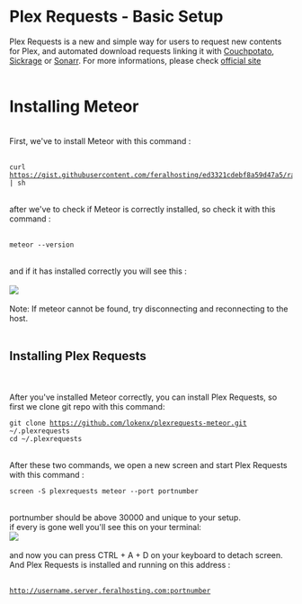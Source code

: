<h1>Plex Requests - Basic Setup</h1>

        
Plex Requests is a new and simple way for users to request new contents for Plex, and automated download requests linking it with <a href="https://www.feralhosting.com/faq/view?question=218">Couchpotato</a>, <a href="https://www.feralhosting.com/faq/view?question=281">Sickrage</a> or <a href="https://www.feralhosting.com/faq/view?question=303">Sonarr</a>. For more informations, please check <a href="http://plexrequests.8bits.ca/">official site</a><br>
<br>
# Installing Meteor<br>
<br>
First, we&#x27;ve to install Meteor with this command :<br>
<br>
<pre><code>curl <a href="https://gist.githubusercontent.com/feralhosting/ed3321cdebf8a59d47a5/raw/979f8b1d042c9ed20d2db0f9705b8a6df4133bdf/meteor.sh">https:&#x2F;&#x2F;gist.githubusercontent.com&#x2F;feralhosting&#x2F;ed3321cdebf8a59d47a5&#x2F;raw&#x2F;979f8b1d042c9ed20d2db0f9705b8a6df4133bdf&#x2F;meteor.sh</a> | sh </code></pre><br>
after we&#x27;ve to check if Meteor is correctly installed, so check it with this command :<br>
<br>
<pre><code>meteor --version </code></pre><br>
and if it has installed correctly you will see this :<br>
<br>
<img src="http://i.imgur.com/y1NZVYF.png"><br>
<br>
Note: If meteor cannot be found, try disconnecting and reconnecting to the host.<br>
<br>
<h2>Installing Plex Requests</h2><br>
<br>
After you&#x27;ve installed Meteor correctly, you can install Plex Requests, so first we clone git repo with this command:<br>
<pre><code>git clone <a href="https://github.com/lokenx/plexrequests-meteor.git">https:&#x2F;&#x2F;github.com&#x2F;lokenx&#x2F;plexrequests-meteor.git</a> ~&#x2F;.plexrequests
cd ~&#x2F;.plexrequests</code></pre><br>
After these two commands, we open a new screen and start Plex Requests with this command :<br>
<pre><code>screen -S plexrequests meteor --port portnumber</code></pre><br>
portnumber should be above 30000 and unique to your setup.<br>
if every is gone well you&#x27;ll see this on your terminal:<br>
<img src="http://i.imgur.com/5K5WVOG.png"><br>
<br>
and now you can press CTRL + A + D on your keyboard to detach screen. And Plex Requests is installed and running on this address : <br>
<br>
<pre><code><a href="http://username.server.feralhosting.com:portnumber">http:&#x2F;&#x2F;username.server.feralhosting.com:portnumber</a></code></pre>
<br>